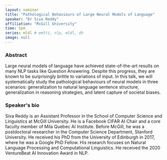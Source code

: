 ```yaml
---
layout: seminar
title: "Pathological Behaviours of Large Neural Models of Language"
speaker: "Dr Siva Reddy"
affiliation: "McGill University"
time: 5pm
series: mldl # emtti, nlp, mldl, dh 
image: null 
---
```


### Abstract

Large neural models of language have achieved state-of-the-art results on many NLP tasks like Question Answering. Despite this progress, they are known to be surprisingly brittle to variations of input. In this talk, we will systematically study the pathological behaviours of neural models in three scenarios: generalization to natural language sentence structure, generalization in reasoning strategies, and latent capture of societal biases.

### Speaker's bio

Siva Reddy is an Assistant Professor in the School of Computer Science and Linguistics at McGill University. He is a Facebook CIFAR AI Chair and a core faculty member of Mila Quebec AI Institute. Before McGill, he was a postdoctoral researcher in the Computer Science Department, Stanford University. He received his PhD from the University of Edinburgh in 2017, where he was a Google PhD Fellow. His research focuses on Natural Language Processing and Computational Linguistics. He received the 2020 VentureBeat AI Innovation Award in NLP.
